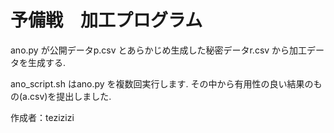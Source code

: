# 予備戦　加工プログラム

ano.py が公開データp.csv とあらかじめ生成した秘密データr.csv から加工データを生成する.

ano_script.sh はano.py を複数回実行します.
その中から有用性の良い結果のもの(a.csv)を提出しました. 

作成者：tezizizi